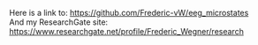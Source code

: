 Here is a link to: <https://github.com/Frederic-vW/eeg_microstates>  
And my ResearchGate site: <https://www.researchgate.net/profile/Frederic_Wegner/research>
